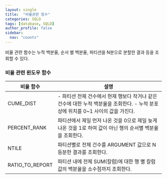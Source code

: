 ```yaml
---
layout: single
title:  "비율관련 함수"
categories: SQLD
tags: [database, SQLD]
author_profile: false
sidebar:
  nav: "counts"
---
```


비율 관련 함수는 누적 백분율, 순서 별 백분율, 파티션을 N분으로 분할한 결과 등을 조회할 수 있다.

### 비율 관련 윈도우 함수

| 비율 함수           | 설명                                                                             |
| --------------- | ------------------------------------------------------------------------------ |
| CUME_DIST       | - 파티션 전체 건수에서 현재 행보다 작거나 같은 건수에 대한 누적 백분율을 조회한다. - 누적 분포상에 위치를 0~1 사이의 값을 가진다. |
| PERCENT_RANK    | 파티션에서 제일 먼저 나온 것을 0으로 제일 늦게 나온 것을 1로 하여 값이 아닌 행의 순서별 백분율을 조회한다.                |
| NTILE           | 파티션별로 전체 건수를 ARGUMENT 값으로 N등분한 결과를 조회한다.                                       |
| RATIO_TO_REPORT | 파티션 내에 전체 SUM(칼럼)에 대한 행 별 칼럼값의 백분율을 소수점까지 조회한다.                                |
 